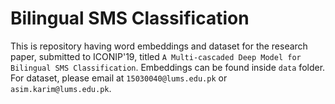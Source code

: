 # Bilingual SMS Classification
This is repository having word embeddings and dataset for the research paper, submitted to ICONIP'19, titled ```A Multi-cascaded Deep Model for Bilingual SMS Classification```.
Embeddings can be found inside ```data``` folder. For dataset, please email at ```15030040@lums.edu.pk``` or ```asim.karim@lums.edu.pk```.
